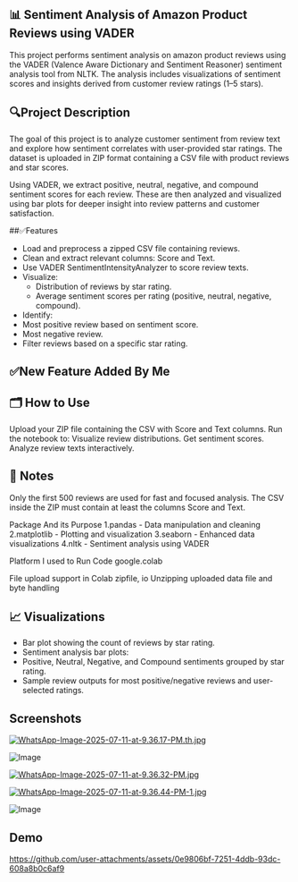 
## 📊 Sentiment Analysis of Amazon Product Reviews using VADER

This project performs sentiment analysis on amazon product reviews using the VADER (Valence Aware Dictionary and Sentiment Reasoner) sentiment analysis tool from NLTK.
The analysis includes visualizations of sentiment scores and insights derived from customer review ratings (1–5 stars).

## 🔍Project Description

The goal of this project is to analyze customer sentiment from review text and explore how sentiment correlates with user-provided star ratings. The dataset is uploaded in ZIP format containing a CSV file with product reviews and star scores.

Using VADER, we extract positive, neutral, negative, and compound sentiment scores for each review. These are then analyzed and visualized using bar plots for deeper insight into review patterns and customer satisfaction.

##✅Features

- Load and preprocess a zipped CSV file containing reviews.
- Clean and extract relevant columns: Score and Text.
- Use VADER SentimentIntensityAnalyzer to score review texts.
- Visualize:
    - Distribution of reviews by star rating.
    - Average sentiment scores per rating (positive, neutral, negative, compound).
- Identify:
- Most positive review based on sentiment score.
- Most negative review.
- Filter reviews based on a specific star rating.
  
## ✅New Feature Added By Me

## 🗂️ How to Use
Upload your ZIP file containing the CSV with Score and Text columns.
Run the notebook to:
Visualize review distributions.
Get sentiment scores.
Analyze review texts interactively.

## 📌 Notes

Only the first 500 reviews are used for fast and focused analysis.
The CSV inside the ZIP must contain at least the columns Score and Text.

Package And its Purpose
1.pandas - Data manipulation and cleaning 
2.matplotlib - Plotting and visualization 
3.seaborn - Enhanced data visualizations 
4.nltk - Sentiment analysis using VADER

Platform I used to Run Code
google.colab

File upload support in Colab zipfile, io Unzipping uploaded data file and byte handling

## 📈 Visualizations
* Bar plot showing the count of reviews by star rating.
* Sentiment analysis bar plots:
* Positive, Neutral, Negative, and Compound sentiments grouped by star rating.
* Sample review outputs for most positive/negative reviews and user-selected ratings.

## Screenshots 
  
[![WhatsApp-Image-2025-07-11-at-9.36.17-PM.th.jpg](https://pasteimg.com/images/2025/07/13/WhatsApp-Image-2025-07-11-at-9.36.17-PM.th.jpg)](https://pasteimg.com/image/ByPJV)

![Image](https://github.com/user-attachments/assets/4e05b03a-8b48-48ff-bc01-b4ed6e3c875e)

[![WhatsApp-Image-2025-07-11-at-9.36.32-PM.jpg](https://pasteimg.com/images/2025/07/13/WhatsApp-Image-2025-07-11-at-9.36.32-PM.jpg)](https://pasteimg.com/image/ByWSH)

[![WhatsApp-Image-2025-07-11-at-9.36.44-PM-1.jpg](https://pasteimg.com/images/2025/07/13/WhatsApp-Image-2025-07-11-at-9.36.44-PM-1.jpg)](https://pasteimg.com/image/ByYPs)

![Image](https://github.com/user-attachments/assets/21ca33b1-766d-4f86-9ba9-ded10f80f956)

## Demo

https://github.com/user-attachments/assets/0e9806bf-7251-4ddb-93dc-608a8b0c6af9


